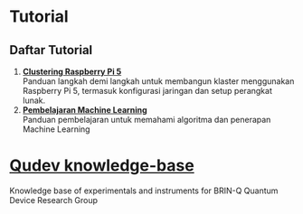 # Tutorial 
## Daftar Tutorial

1. **[Clustering Raspberry Pi 5](Tutorials/raspberry-pi-cluster.md)**  
   Panduan langkah demi langkah untuk membangun klaster menggunakan Raspberry Pi 5, termasuk konfigurasi jaringan dan setup perangkat lunak.
2. **[Pembelajaran Machine Learning](./Pembelajaran/pembelajaran-machine-learning.md)**  
   Panduan pembelajaran untuk memahami algoritma dan penerapan Machine Learning

# [Qudev knowledge-base](Qudev/readme.md)
Knowledge base of experimentals and instruments for BRIN-Q Quantum Device Research Group
